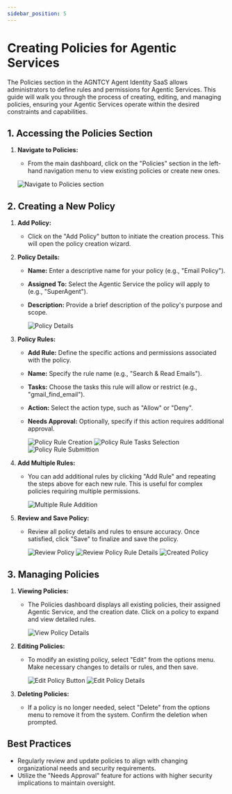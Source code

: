```yaml
---
sidebar_position: 5
---
```


# Creating Policies for Agentic Services

The Policies section in the AGNTCY Agent Identity SaaS allows administrators to define rules and permissions for Agentic Services. This guide will walk you through the process of creating, editing, and managing policies, ensuring your Agentic Services operate within the desired constraints and capabilities.

## 1. Accessing the Policies Section

1. **Navigate to Policies:**

   - From the main dashboard, click on the "Policies" section in the left-hand navigation menu to view existing policies or create new ones.

   ![Navigate to Policies section](/img/policies_01.png)

## 2. Creating a New Policy

1. **Add Policy:**

   - Click on the "Add Policy" button to initiate the creation process. This will open the policy creation wizard.

2. **Policy Details:**

   - **Name:** Enter a descriptive name for your policy (e.g., "Email Policy").
   - **Assigned To:** Select the Agentic Service the policy will apply to (e.g., "SuperAgent").
   - **Description:** Provide a brief description of the policy's purpose and scope.

     ![Policy Details](/img/policies_02.png)

3. **Policy Rules:**

   - **Add Rule:** Define the specific actions and permissions associated with the policy.
   - **Name:** Specify the rule name (e.g., "Search & Read Emails").
   - **Tasks:** Choose the tasks this rule will allow or restrict (e.g., "gmail_find_email").
   - **Action:** Select the action type, such as "Allow" or "Deny".
   - **Needs Approval:** Optionally, specify if this action requires additional approval.

     ![Policy Rule Creation](/img/policies_03.png)
     ![Policy Rule Tasks Selection](/img/policies_04.png)
     ![Policy Rule Submittion](/img/policies_05.png)

4. **Add Multiple Rules:**

   - You can add additional rules by clicking "Add Rule" and repeating the steps above for each new rule. This is useful for complex policies requiring multiple permissions.

     ![Multiple Rule Addition](/img/policies_06.png)

5. **Review and Save Policy:**

   - Review all policy details and rules to ensure accuracy. Once satisfied, click "Save" to finalize and save the policy.

     ![Review Policy](/img/policies_07.png)
     ![Review Policy Rule Details](/img/policies_08.png)
     ![Created Policy](/img/policies_09.png)

## 3. Managing Policies

1. **Viewing Policies:**

   - The Policies dashboard displays all existing policies, their assigned Agentic Service, and the creation date. Click on a policy to expand and view detailed rules.

     ![View Policy Details](/img/policies_10.png)

2. **Editing Policies:**

   - To modify an existing policy, select "Edit" from the options menu. Make necessary changes to details or rules, and then save.

     ![Edit Policy Button](/img/policies_11.png)
     ![Edit Policy Details](/img/policies_12.png)

3. **Deleting Policies:**
   - If a policy is no longer needed, select "Delete" from the options menu to remove it from the system. Confirm the deletion when prompted.

## Best Practices

- Regularly review and update policies to align with changing organizational needs and security requirements.
- Utilize the "Needs Approval" feature for actions with higher security implications to maintain oversight.
